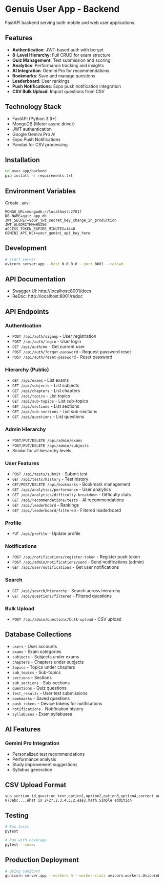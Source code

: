 # Genuis User App - Backend

FastAPI backend serving both mobile and web user applications.

## Features

- **Authentication**: JWT-based auth with bcrypt
- **8-Level Hierarchy**: Full CRUD for exam structure
- **Quiz Management**: Test submission and scoring
- **Analytics**: Performance tracking and insights
- **AI Integration**: Gemini Pro for recommendations
- **Bookmarks**: Save and manage questions
- **Leaderboard**: User rankings
- **Push Notifications**: Expo push notification integration
- **CSV Bulk Upload**: Import questions from CSV

## Technology Stack

- FastAPI (Python 3.9+)
- MongoDB (Motor async driver)
- JWT authentication
- Google Gemini Pro AI
- Expo Push Notifications
- Pandas for CSV processing

## Installation

```bash
cd user_app/backend
pip install -r requirements.txt
```

## Environment Variables

Create `.env`:

```env
MONGO_URL=mongodb://localhost:27017
DB_NAME=quiz_app_db
JWT_SECRET=your_jwt_secret_key_change_in_production
JWT_ALGORITHM=HS256
ACCESS_TOKEN_EXPIRE_MINUTES=1440
GEMINI_API_KEY=your_gemini_api_key_here
```

## Development

```bash
# Start server
uvicorn server:app --host 0.0.0.0 --port 8001 --reload
```

## API Documentation

- Swagger UI: http://localhost:8001/docs
- ReDoc: http://localhost:8001/redoc

## API Endpoints

### Authentication
- `POST /api/auth/signup` - User registration
- `POST /api/auth/login` - User login
- `GET /api/auth/me` - Get current user
- `POST /api/auth/forgot-password` - Request password reset
- `POST /api/auth/reset-password` - Reset password

### Hierarchy (Public)
- `GET /api/exams` - List exams
- `GET /api/subjects` - List subjects
- `GET /api/chapters` - List chapters
- `GET /api/topics` - List topics
- `GET /api/sub-topics` - List sub-topics
- `GET /api/sections` - List sections
- `GET /api/sub-sections` - List sub-sections
- `GET /api/questions` - List questions

### Admin Hierarchy
- `POST/PUT/DELETE /api/admin/exams`
- `POST/PUT/DELETE /api/admin/subjects`
- Similar for all hierarchy levels

### User Features
- `POST /api/tests/submit` - Submit test
- `GET /api/tests/history` - Test history
- `GET/POST/DELETE /api/bookmarks` - Bookmark management
- `GET /api/analytics/performance` - User analytics
- `GET /api/analytics/difficulty-breakdown` - Difficulty stats
- `GET /api/recommendations/tests` - AI recommendations
- `GET /api/leaderboard` - Rankings
- `GET /api/leaderboard/filtered` - Filtered leaderboard

### Profile
- `PUT /api/profile` - Update profile

### Notifications
- `POST /api/notifications/register-token` - Register push token
- `POST /api/admin/notifications/send` - Send notifications (admin)
- `GET /api/user/notifications` - Get user notifications

### Search
- `GET /api/search/hierarchy` - Search across hierarchy
- `GET /api/questions/filtered` - Filtered questions

### Bulk Upload
- `POST /api/admin/questions/bulk-upload` - CSV upload

## Database Collections

- `users` - User accounts
- `exams` - Exam categories
- `subjects` - Subjects under exams
- `chapters` - Chapters under subjects
- `topics` - Topics under chapters
- `sub_topics` - Sub-topics
- `sections` - Sections
- `sub_sections` - Sub-sections
- `questions` - Quiz questions
- `test_results` - User test submissions
- `bookmarks` - Saved questions
- `push_tokens` - Device tokens for notifications
- `notifications` - Notification history
- `syllabuses` - Exam syllabuses

## AI Features

### Gemini Pro Integration
- Personalized test recommendations
- Performance analysis
- Study improvement suggestions
- Syllabus generation

## CSV Upload Format

```csv
sub_section_id,question_text,option1,option2,option3,option4,correct_answer,difficulty,tags,explanation
673abc...,What is 2+2?,2,3,4,5,2,easy,math,Simple addition
```

## Testing

```bash
# Run tests
pytest

# Run with coverage
pytest --cov=.
```

## Production Deployment

```bash
# Using Gunicorn
gunicorn server:app --workers 4 --worker-class uvicorn.workers.UvicornWorker --bind 0.0.0.0:8001
```
